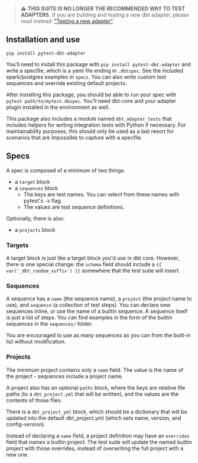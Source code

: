 > :warning: **THIS SUITE IS NO LONGER THE RECOMMENDED WAY TO TEST ADAPTERS.**
If you are building and testing a new dbt adapter, please read instead: ["Testing a new adapter"](https://docs.getdbt.com/guides/advanced/adapter-development/4-testing-a-new-adapter)

## Installation and use

`pip install pytest-dbt-adapter`


You'll need to install this package with `pip install pytest-dbt-adapter` and write a specfile, which is a yaml file ending in `.dbtspec`. See the included spark/postgres examples in `specs`. You can also write custom test sequences and override existing default projects.

After installing this package, you should be able to run your spec with `pytest path/to/mytest.dbspec`. You'll need dbt-core and your adapter plugin installed in the environment as well.

This package also includes a module named `dbt_adapter_tests` that includes helpers for writing integration tests with Python if necessary. For maintainability purposes, this should only be used as a last resort for scenarios that are impossible to capture with a specfile.


## Specs

A spec is composed of a minimum of two things:
  - a `target` block
  - a `sequences` block
    - The keys are test names. You can select from these names with pytest's `-k` flag.
    - The values are test sequence definitions.

Optionally, there is also:
  - a `projects` block

### Targets

A target block is just like a target block you'd use in dbt core. However, there is one special change: the `schema` field should include a `{{ var('_dbt_random_suffix') }}` somewhere that the test suite will insert.


### Sequences

A sequence has a `name` (the sequence name), a `project` (the project name to use), and `sequence` (a collection of test steps). You can declare new sequences inline, or use the name of a builtin sequence. A sequence itself is just a list of steps. You can find examples in the form of the builtin sequences in the `sequences/` folder.

You are encouraged to use as many sequences as you can from the built-in list without modification.


### Projects

The minimum project contains only a `name` field. The value is the name of the project - sequences include a project name.

A project also has an optional `paths` block, where the keys are relative file paths (to a `dbt_project.yml` that will be written), and the values are the contents of those files.

There is a `dbt_project_yml` block, which should be a dictionary that will be updated into the default dbt_project.yml (which sets name, version, and config-version).


Instead of declaring a `name` field, a project definition may have an `overrides` field that names a builtin project. The test suite will update the named builtin project with those overrides, instead of overwriting the full project with a new one.
